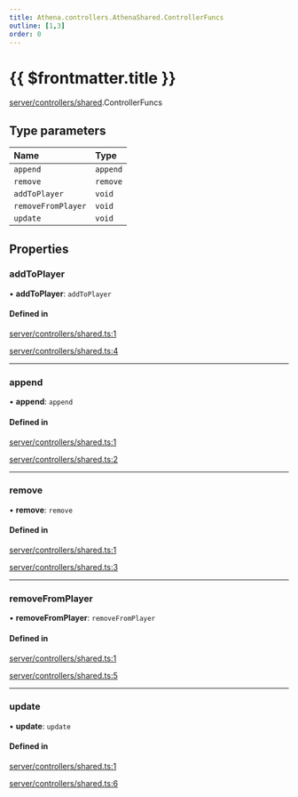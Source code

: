 ```yaml
---
title: Athena.controllers.AthenaShared.ControllerFuncs
outline: [1,3]
order: 0
---
```


# {{ $frontmatter.title }}


[server/controllers/shared](../modules/server_controllers_shared.md).ControllerFuncs

## Type parameters

| Name | Type |
| :------ | :------ |
| `append` | `append` |
| `remove` | `remove` |
| `addToPlayer` | `void` |
| `removeFromPlayer` | `void` |
| `update` | `void` |

## Properties

### addToPlayer

• **addToPlayer**: `addToPlayer`

#### Defined in

[server/controllers/shared.ts:1](https://github.com/Stuyk/altv-athena/blob/7805c27/src/core/server/controllers/shared.ts#L1)

[server/controllers/shared.ts:4](https://github.com/Stuyk/altv-athena/blob/7805c27/src/core/server/controllers/shared.ts#L4)

___

### append

• **append**: `append`

#### Defined in

[server/controllers/shared.ts:1](https://github.com/Stuyk/altv-athena/blob/7805c27/src/core/server/controllers/shared.ts#L1)

[server/controllers/shared.ts:2](https://github.com/Stuyk/altv-athena/blob/7805c27/src/core/server/controllers/shared.ts#L2)

___

### remove

• **remove**: `remove`

#### Defined in

[server/controllers/shared.ts:1](https://github.com/Stuyk/altv-athena/blob/7805c27/src/core/server/controllers/shared.ts#L1)

[server/controllers/shared.ts:3](https://github.com/Stuyk/altv-athena/blob/7805c27/src/core/server/controllers/shared.ts#L3)

___

### removeFromPlayer

• **removeFromPlayer**: `removeFromPlayer`

#### Defined in

[server/controllers/shared.ts:1](https://github.com/Stuyk/altv-athena/blob/7805c27/src/core/server/controllers/shared.ts#L1)

[server/controllers/shared.ts:5](https://github.com/Stuyk/altv-athena/blob/7805c27/src/core/server/controllers/shared.ts#L5)

___

### update

• **update**: `update`

#### Defined in

[server/controllers/shared.ts:1](https://github.com/Stuyk/altv-athena/blob/7805c27/src/core/server/controllers/shared.ts#L1)

[server/controllers/shared.ts:6](https://github.com/Stuyk/altv-athena/blob/7805c27/src/core/server/controllers/shared.ts#L6)
